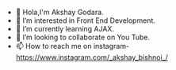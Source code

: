 - 👋 Hola,I'm Akshay Godara.
- 👀 I’m interested in Front End Development.
- 🌱 I’m currently learning AJAX.
- 💞️ I’m looking to collaborate on You Tube.
- 📫 How to reach me on instagram-https://www.instagram.com/_akshay_bishnoi_/

<!---
akshaygodara29/akshaygodara29 is a ✨ special ✨ repository because its `README.md` (this file) appears on your GitHub profile.
You can click the Preview link to take a look at your changes.
--->
